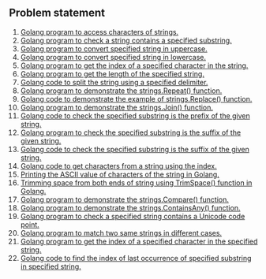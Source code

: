 <h2>Problem statement</h2>
<ol>
  <li>
      <a href="https://github.com/prasad-nimap/Golang/tree/main/Golang%20Problems/Strings/01Program/main.go">Golang program to access characters        of strings.</a>
  </li>
  <li>
      <a href="https://github.com/prasad-nimap/Golang/tree/main/Golang%20Problems/Strings/02Program/main.go">Golang program to check a string            contains a specified substring.</a>
  </li>
  <li>
    <a href="https://github.com/prasad-nimap/Golang/tree/main/Golang%20Problems/Strings/03Program/main.go">
      Golang program to convert specified string in uppercase.
    </a>
  </li>
  <li>
    <a href="https://github.com/prasad-nimap/Golang/tree/main/Golang%20Problems/Strings/04Program/main.go">
      Golang program to convert specified string in lowercase.
    </a>
  </li>
  <li>
    <a href="https://github.com/prasad-nimap/Golang/tree/main/Golang%20Problems/Strings/05Program/main.go">
      Golang program to get the index of a specified character in the string.
    </a>
  </li>
  <li>
    <a href="https://github.com/prasad-nimap/Golang/tree/main/Golang%20Problems/Strings/06Program/main.go">
      Golang program to get the length of the specified string.
    </a>
  </li>
  <li>
    <a href="https://github.com/prasad-nimap/Golang/tree/main/Golang%20Problems/Strings/07Program/main.go">
      Golang code to split the string using a specified delimiter.
    </a>
  </li>
  <li>
    <a href="https://github.com/prasad-nimap/Golang/tree/main/Golang%20Problems/Strings/08Program/main.go">
      Golang program to demonstrate the strings.Repeat() function.
    </a>
  </li>
  <li>
    <a href="https://github.com/prasad-nimap/Golang/tree/main/Golang%20Problems/Strings/09Program/main.go">
     Golang code to demonstrate the example of strings.Replace() function.
    </a>
  </li>
  <li>
    <a href="https://github.com/prasad-nimap/Golang/tree/main/Golang%20Problems/Strings/10Program/main.go">
     Golang program to demonstrate the strings.Join() function.
    </a>
  </li>
  <li>
    <a href="https://github.com/prasad-nimap/Golang/tree/main/Golang%20Problems/Strings/11Program/main.go">
     Golang code to check the specified substring is the prefix of the given string.
    </a>
  </li>
  <li>
    <a href="https://github.com/prasad-nimap/Golang/tree/main/Golang%20Problems/Strings/12Program/main.go">
     Golang program to check the specified substring is the suffix of the given string.
    </a>
  </li>
  <li>
    <a href="https://github.com/prasad-nimap/Golang/tree/main/Golang%20Problems/Strings/13Program/main.go">
     Golang code to check the specified substring is the suffix of the given string.
    </a>
  </li>
  <li>
    <a href="https://github.com/prasad-nimap/Golang/tree/main/Golang%20Problems/Strings/14Program/main.go">
     Golang code to get characters from a string using the index.
    </a>
  </li>
  <li>
    <a href="https://github.com/prasad-nimap/Golang/tree/main/Golang%20Problems/Strings/15Program/main.go">
     Printing the ASCII value of characters of the string in Golang.
    </a>
  </li>
  <li>
    <a href="https://github.com/prasad-nimap/Golang/tree/main/Golang%20Problems/Strings/16Program/main.go">
     Trimming space from both ends of string using TrimSpace() function in Golang.
    </a>
  </li>
  <li>
    <a href="https://github.com/prasad-nimap/Golang/tree/main/Golang%20Problems/Strings/17Program/main.go">
     Golang program to demonstrate the strings.Compare() function.
    </a>
  </li>
  <li>
    <a href="https://github.com/prasad-nimap/Golang/tree/main/Golang%20Problems/Strings/18Program/main.go">
     Golang program to demonstrate the strings.ContainsAny() function.
    </a>
  </li>
  <li>
    <a href="https://github.com/prasad-nimap/Golang/tree/main/Golang%20Problems/Strings/19Program/main.go">
     Golang program to check a specified string contains a Unicode code point.
    </a>
  </li>
  <li>
    <a href="https://github.com/prasad-nimap/Golang/tree/main/Golang%20Problems/Strings/20Program/main.go">
     Golang program to match two same strings in different cases.
    </a>
  </li>
  <li>
    <a href="https://github.com/prasad-nimap/Golang/tree/main/Golang%20Problems/Strings/21Program/main.go">
     Golang program to get the index of a specified character in the specified string.
    </a>
  </li>
  <li>
    <a href="https://github.com/prasad-nimap/Golang/tree/main/Golang%20Problems/Strings/22Program/main.go">
     Golang code to find the index of last occurrence of specified substring in specified string.
    </a>
  </li>
</ol>
